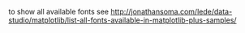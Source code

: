 
to show all available fonts see http://jonathansoma.com/lede/data-studio/matplotlib/list-all-fonts-available-in-matplotlib-plus-samples/
